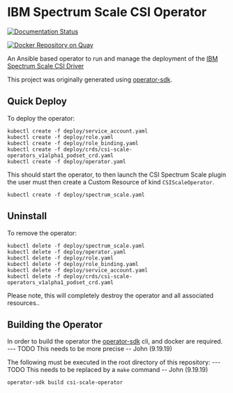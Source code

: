 # IBM Spectrum Scale CSI Operator

[![Documentation Status](https://readthedocs.org/projects/ibm-spectrum-scale-csi-operator/badge/?version=latest)](https://ibm-spectrum-scale-csi-operator.readthedocs.io/en/latest/?badge=latest)

[![Docker Repository on Quay](https://quay.io/repository/mew2057/ibm-spectrum-scale-csi-operator/status "Docker Repository on Quay")](https://quay.io/repository/mew2057/ibm-spectrum-scale-csi-operator)

An Ansible based operator to run and manage the deployment of the 
[IBM Spectrum Scale CSI Driver](https://github.com/IBM/ibm-spectrum-scale-csi-driver)

This project was originally generated using [operator-sdk](https://github.com/operator-framework/operator-sdk).


## Quick Deploy

To deploy the operator:
```
kubectl create -f deploy/service_account.yaml
kubectl create -f deploy/role.yaml
kubectl create -f deploy/role_binding.yaml
kubectl create -f deploy/crds/csi-scale-operators_v1alpha1_podset_crd.yaml
kubectl create -f deploy/operator.yaml
```

This should start the operator, to then launch the CSI Spectrum Scale plugin the user must then
create a Custom Resource of kind `CSIScaleOperator`.

```
kubectl create -f deploy/spectrum_scale.yaml
```


## Uninstall

To remove the operator:
```
kubectl delete -f deploy/spectrum_scale.yaml
kubectl delete -f deploy/operator.yaml
kubectl delete -f deploy/role.yaml
kubectl delete -f deploy/role_binding.yaml
kubectl delete -f deploy/service_account.yaml
kubectl delete -f deploy/crds/csi-scale-operators_v1alpha1_podset_crd.yaml
```

Please note, this will completely destroy the operator and all associated resources..

## Building the Operator

In order to build the operator the [operator-sdk](https://github.com/operator-framework/operator-sdk) cli,
and docker are required. 
--- TODO This needs to be more precise -- John (9.19.19)

The following must be executed in the root directory of this repository:
--- TODO This needs to be replaced by a `make` command -- John (9.19.19)
```
operator-sdk build csi-scale-operator
```

